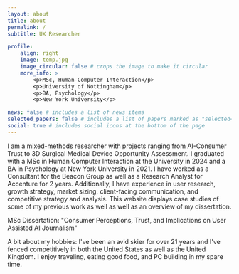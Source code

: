 ```yaml
---
layout: about
title: about
permalink: /
subtitle: UX Researcher

profile:
    align: right
    image: temp.jpg
    image_circular: false # crops the image to make it circular
    more_info: >
        <p>MSc, Human-Computer Interaction</p>
        <p>University of Nottingham</p>
        <p>BA, Psychology</p>
        <p>New York University</p>

news: false # includes a list of news items
selected_papers: false # includes a list of papers marked as "selected={true}"
social: true # includes social icons at the bottom of the page
---
```


I am a mixed-methods researcher with projects ranging from AI-Consumer Trust to 3D Surgical Medical Device Opportunity Assessment. I graduated with a MSc in Human Computer Interaction at the University in 2024 and a BA in Psychology at New York University in 2021. I have worked as a Consultant for the Beacon Group as well as a Research Analyst for Accenture for 2 years. Additionally, I have experience in user research, growth strategy, market sizing, client-facing communication, and competitive strategy and analysis. This website displays case studies of some of my previous work as well as well as an overview of my dissertation.

MSc Dissertation: "Consumer Perceptions, Trust, and Implications on User Assisted AI Journalism"

A bit about my hobbies: I've been an avid skier for over 21 years and I've fenced competitively in both the United States as well as the United Kingdom. I enjoy traveling, eating good food, and PC building in my spare time.
